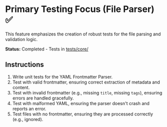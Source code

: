 # Primary Testing Focus (File Parser) ✅

This feature emphasizes the creation of robust tests for the file parsing and validation logic.

**Status:** Completed - Tests in [tests/core/](../../../tests/core/)

## Instructions

1.  Write unit tests for the YAML Frontmatter Parser.
2.  Test with valid frontmatter, ensuring correct extraction of metadata and content.
3.  Test with invalid frontmatter (e.g., missing `title`, missing `tags`), ensuring errors are handled gracefully.
4.  Test with malformed YAML, ensuring the parser doesn't crash and reports an error.
5.  Test files with no frontmatter, ensuring they are processed correctly (e.g., ignored).
